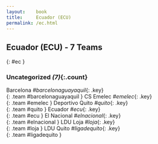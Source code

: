 ```yaml
---
layout:    book
title:     Ecuador (ECU)
permalink: /ec.html
---
```


## Ecuador (ECU) - 7 Teams
{: #ec }





### Uncategorized _(7)_{:.count}

Barcelona _#barcelonaguayaquil_{: .key} <br>
{: .team #barcelonaguayaquil }
CS Emelec _#emelec_{: .key} <br>
{: .team #emelec }
Deportivo Quito _#quito_{: .key} <br>
{: .team #quito }
Ecuador _#ecu_{: .key} <br>
{: .team #ecu }
El Nacional _#elnacional_{: .key} <br>
{: .team #elnacional }
LDU Loja _#loja_{: .key} <br>
{: .team #loja }
LDU Quito _#ligadequito_{: .key} <br>
{: .team #ligadequito }


 
